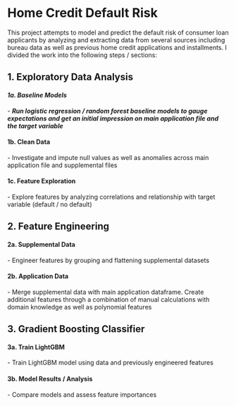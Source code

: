 # **Home Credit Default Risk**  
This project attempts to model and predict the default risk of consumer loan applicants by analyzing and extracting data from several sources including bureau data as well as previous home credit applications and installments. I divided the work into the following steps / sections:

## 1. Exploratory Data Analysis 
#### ***1a. Baseline Models***
\- ***Run logistic regression / random forest baseline models to gauge expectations and get an initial impression on main application file and the target variable***  
#### 1b. Clean Data  
\- Investigate and impute null values as well as anomalies across main application file and supplemental files
#### 1c. Feature Exploration
\- Explore features by analyzing correlations and relationship with target variable (default / no default)  
## 2. Feature Engineering
#### 2a. Supplemental Data 
\- Engineer features by grouping and flattening supplemental datasets
#### 2b. Application Data
\- Merge supplemental data with main application dataframe. Create additional features through a combination of manual calculations with domain knowledge as well as polynomial features 
## 3. Gradient Boosting Classifier
#### 3a. Train LightGBM  
\- Train LightGBM model using data and previously engineered features  
#### 3b. Model Results / Analysis  
\- Compare models and assess feature importances
  